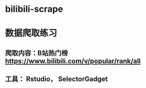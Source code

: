 # bilibili-scrape
# 数据爬取练习
## 爬取内容：B站热门榜 https://www.bilibili.com/v/popular/rank/all
## 工具： Rstudio， SelectorGadget
